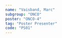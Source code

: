 ```yaml
---
name: "Vaisband, Marc"
subgroup: "ONCO"
poster: "ONCO-4"
tag: "Poster Presenter"
code: "PS01"
---
```


